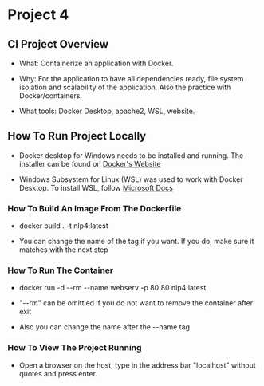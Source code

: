 # Project 4

## CI Project Overview
- What: Containerize an application with Docker.

- Why: For the application to have all dependencies ready, file system isolation and scalability of the application. Also the practice with Docker/containers.

- What tools: Docker Desktop, apache2, WSL, website.


## How To Run Project Locally
- Docker desktop for Windows needs to be installed and running. The installer can be found on [Docker's Website](https://www.docker.com/products/docker-desktop/)

- Windows Subsystem for Linux (WSL) was used to work with Docker Desktop. To install WSL, follow [Microsoft Docs](https://learn.microsoft.com/en-us/windows/wsl/install)


### How To Build An Image From The Dockerfile
- docker build . -t nlp4:latest

- You can change the name of the tag if you want. If you do, make sure it matches with the next step

### How To Run The Container
- docker run -d --rm --name webserv -p 80:80 nlp4:latest

- "--rm" can be omittied if you do not want to remove the container after exit 
- Also you can change the name after the --name tag

### How To View The Project Running
- Open a browser on the host, type in the address bar "localhost" without quotes and press enter.




